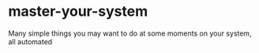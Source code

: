 # master-your-system
Many simple things you may want to do at some moments on your system, all automated
